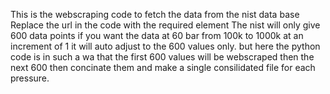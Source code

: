 This is the webscraping code to fetch the data from the nist data base
Replace the url in the code with the required element
The nist will only give 600 data points if you want the data at 60 bar from 100k to 1000k at an increment of 1 it will auto adjust to the 600 values only.
but here the python code is in such a wa that the first 600 values will be webscraped then the next 600 then concinate them and make a single consilidated file for each pressure.
